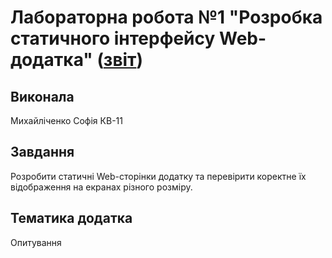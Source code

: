 # Лабораторна робота №1 "Розробка статичного інтерфейсу Web-додатка" ([звіт](https://docs.google.com/document/d/1eRcW4DLb2HdGoed4gre5Unq7IhNeBxzHazo7F2Y1mY4/edit?usp=sharing))
## Виконала
Михайліченко Софія КВ-11
## Завдання
Розробити статичні Web-сторінки додатку та перевірити коректне їх відображення на екранах різного розміру.
## Тематика додатка
Опитування
